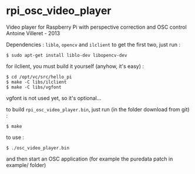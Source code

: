 rpi_osc_video_player
====================
Video player for Raspberry Pi with perspective correction and OSC control
Antoine Villeret - 2013

Dependencies : `liblo`, `opencv` and `ilclient` to get the first two, just run : 

`$ sudo apt-get install liblo-dev libopencv-dev`

for ilclient, you must build it yourself (anyhow, it's easy) :

~~~~
$ cd /opt/vc/src/hello_pi
$ make -C libs/ilclient
$ make -C libs/vgfont
~~~~
vgfont is not used yet, so it's optional...

to build `rpi_osc_video_player.bin`, just run (in the folder download from git) :

`$ make`

to use :

`$ ./osc_video_player.bin`

and then start an OSC application (for example the puredata patch in example/ folder)
